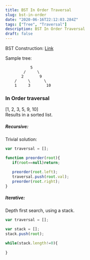 ```yaml
---
title: BST In Order Traversal
slug: bst-in-order
date: "2020-06-16T22:12:03.284Z"
tags: ["Tree", "Traversal"]
description: BST In Order Traversal
draft: false
---
```


BST Construction: [Link](https://dontforgetagain.netlify.app/bst)

Sample tree:
```
           5
        /     \
       2       9
    /     \      \
    1     3       10
```


### In Order traversal
[1, 2, 3, 5, 9, 10]  
Results in a sorted list.

##### Recursive:
Trivial solution:
```javascript
var traversal = [];

function preorder(root){
   if(root==null)return;

   preorder(root.left);
   traversal.push(root.val);
   preorder(root.right);
}
```

##### Iterative:
Depth first search, using a stack.
```javascript
var traversal = [];

var stack = [];
stack.push(root);

while(stack.length!=0){
   
}
```
